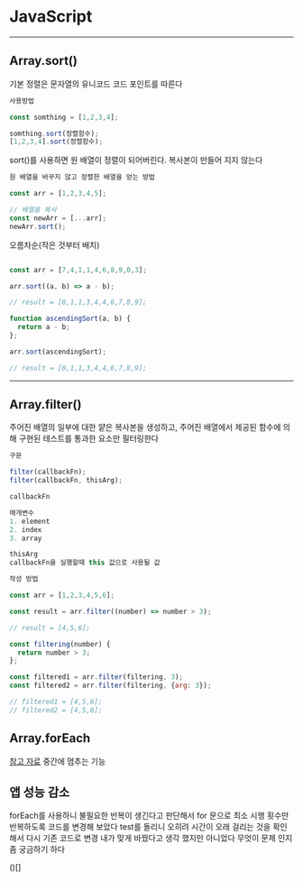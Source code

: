 # JavaScript

---

## Array.sort()

기본 정렬은 문자열의 유니코드 코드 포인트를 따른다  

```javascript
사용방법

const somthing = [1,2,3,4];

somthing.sort(정렬함수);
[1,2,3,4].sort(정렬함수);

```

sort()를 사용하면 원 배열이 정렬이 되어버린다. 복사본이 만들어 지지 않는다

```javascript
원 배열을 바꾸지 않고 정렬한 배열을 얻는 방법

const arr = [1,2,3,4,5];

// 배열을 복사
const newArr = [...arr];
newArr.sort();

```

오름차순(작은 것부터 배치)

```javascript

const arr = [7,4,1,1,4,6,8,9,0,3];

arr.sort((a, b) => a - b);

// result = [0,1,1,3,4,4,6,7,8,9];

function ascendingSort(a, b) {
  return a - b;
};

arr.sort(ascendingSort);

// result = [0,1,1,3,4,4,6,7,8,9];

```

---

## Array.filter()

주어진 배열의 일부에 대한 얕은 복사본을 생성하고, 주어진 배열에서 제공된 함수에 의해 구현된 테스트를 통과한 요소만 필터링한다

```javascript
구문

filter(callbackFn);
filter(callbackFn, thisArg);

callbackFn

매개변수
1. element
2. index
3. array

thisArg
callbackFn을 실행할때 this 값으로 사용될 값

```

```javascript
작성 방법

const arr = [1,2,3,4,5,6];

const result = arr.filter((number) => number > 3);

// result = [4,5,6];

const filtering(number) {
  return number > 3;
};

const filtered1 = arr.filter(filtering, 3);
const filtered2 = arr.filter(filtering, {arg: 3});

// filtered1 = [4,5,6];
// filtered2 = [4,5,6];
```


## Array.forEach

[참고 자료](https://dev.to/polakshahar/interview-can-you-stop-foreach-in-javascript-57h0)
중간에 멈추는 기능

## 앱 성능 감소

forEach를 사용하니 불필요한 반복이 생긴다고 판단해서 
for 문으로 최소 시행 횟수만 반복하도록 코드를 변경해 보았다
test를 돌리니 오히려 시간이 오래 걸리는 것을 확인해서 다시 기존 코드로 변경
내가 맞게 바꿨다고 생각 했지만 아니었다
무엇이 문제 인지 좀 궁금하기 하다

()[]